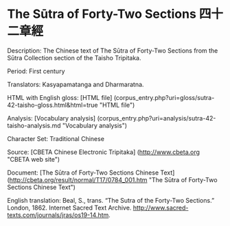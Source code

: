 # The Sūtra of Forty-Two Sections 四十二章經

Description: The Chinese text of The Sūtra of Forty-Two Sections from the Sūtra Collection section of the Taisho Tripitaka.

Period: First century

Translators: Kasyapamatanga and Dharmaratna.

HTML with English gloss: [HTML file] (corpus_entry.php?uri=gloss/sutra-42-taisho-gloss.html&html=true "HTML file")

Analysis: [Vocabulary analysis] (corpus_entry.php?uri=analysis/sutra-42-taisho-analysis.md "Vocabulary analysis")

Character Set: Traditional Chinese

Source: [CBETA Chinese Electronic Tripitaka] (http://www.cbeta.org "CBETA web site")

Document: [The Sūtra of Forty-Two Sections Chinese Text] (http://cbeta.org/result/normal/T17/0784_001.htm "The Sūtra of Forty-Two Sections Chinese Text")

English translation: Beal, S., trans. “The Sutra of the Forty-Two Sections.” London, 1862. Internet Sacred Text Archive. <a href="http://www.sacred-texts.com/journals/jras/os19-14.htm">http://www.sacred-texts.com/journals/jras/os19-14.htm</a>.

